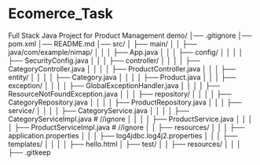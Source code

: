 # Ecomerce_Task
Full Stack Java Project for Product Management
demo/
│── .gitignore
│── pom.xml
│── README.md
│── src/
│   ├── main/
│   │   ├── java/com/example/nimap/
│   │   │   ├── App.java
│   │   │   ├── config/
│   │   │   │   ├── SecurityConfig.java
│   │   │   ├── controller/
│   │   │   │   ├── CategoryController.java
│   │   │   │   ├── ProductController.java
│   │   │   ├── entity/
│   │   │   │   ├── Category.java
│   │   │   │   ├── Product.java
│   │   │   ├── exception/
│   │   │   │   ├── GlobalExceptionHandler.java
│   │   │   │   ├── ResourceNotFoundException.java
│   │   │   ├── repository/
│   │   │   │   ├── CategoryRepository.java
│   │   │   │   ├── ProductRepository.java
│   │   │   ├── service/
│   │   │   │   ├── CategoryService.java
│   │   │   │   ├── CategoryServiceImpl.java # //ignore
│   │   │   │   ├── ProductService.java
│   │   │   │   ├── ProductServiceImpl.java # //ignore
│   │   ├── resources/
│   │   │   ├── application.properties
│   │   │   ├── log4jdbc.log4j2.properties
│   │   │   ├── templates/
│   │   │   │   ├── hello.html
│   ├── test/
│   │   ├── resources/
│   │   │   ├── .gitkeep
